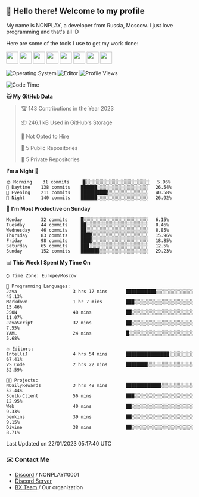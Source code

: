 ## :wave: Hello there! Welcome to my profile

My name is NONPLAY, a developer from Russia, Moscow. I just love programming and that's all :D

Here are some of the tools I use to get my work done:

<kbd><img height="32" src="https://img.icons8.com/color/2x/visual-studio-code-2019.png"></kbd>
<kbd><img height="32" src="https://img.icons8.com/color/2x/linux.png"></kbd>
<kbd><img height="32" src="https://img.icons8.com/fluent/2x/console.png"></kbd>
<kbd><img height="32" src="https://img.icons8.com/color/2x/open-source.png"></kbd>
<kbd><img height="32" src="https://img.icons8.com/color/2x/git.png"></kbd>
<kbd><img height="32" src="https://img.icons8.com/color/2x/nginx.png"></kbd>
<a href="?#gh-light-mode-only"><kbd><img height="32" src="https://img.icons8.com/metro/2x/mysql.png"></kbd></a>
<a href="?#gh-dark-mode-only"><kbd><img height="32" src="https://img.icons8.com/FFFFFF/metro/2x/mysql.png"></kbd></a>

![Operating System](https://img.shields.io/badge/OS-Windows%2010%20Pro-informational?style=for-the-badge&logo=Windows&logoColor=white&color=007ec6)
![Editor](https://img.shields.io/badge/Editor-VS%20Code-informational?style=for-the-badge&logo=Visual%20Studio%20Code&logoColor=white&color=007ec6)
![Profile Views](https://komarev.com/ghpvc/?username=NONPLAYT&color=blue&style=for-the-badge)

<!--START_SECTION:waka-->
![Code Time](http://img.shields.io/badge/Code%20Time-46%20hrs%2036%20mins-blue)

**🐱 My GitHub Data** 

> 🏆 143 Contributions in the Year 2023
 > 
> 📦 246.1 kB Used in GitHub's Storage 
 > 
> 🚫 Not Opted to Hire
 > 
> 📜 5 Public Repositories 
 > 
> 🔑 5 Private Repositories  
 > 
**I'm a Night 🦉** 

```text
🌞 Morning    31 commits     █░░░░░░░░░░░░░░░░░░░░░░░░   5.96% 
🌆 Daytime    138 commits    ██████░░░░░░░░░░░░░░░░░░░   26.54% 
🌃 Evening    211 commits    ██████████░░░░░░░░░░░░░░░   40.58% 
🌙 Night      140 commits    ██████░░░░░░░░░░░░░░░░░░░   26.92%

```
📅 **I'm Most Productive on Sunday** 

```text
Monday       32 commits     █░░░░░░░░░░░░░░░░░░░░░░░░   6.15% 
Tuesday      44 commits     ██░░░░░░░░░░░░░░░░░░░░░░░   8.46% 
Wednesday    46 commits     ██░░░░░░░░░░░░░░░░░░░░░░░   8.85% 
Thursday     83 commits     ████░░░░░░░░░░░░░░░░░░░░░   15.96% 
Friday       98 commits     ████░░░░░░░░░░░░░░░░░░░░░   18.85% 
Saturday     65 commits     ███░░░░░░░░░░░░░░░░░░░░░░   12.5% 
Sunday       152 commits    ███████░░░░░░░░░░░░░░░░░░   29.23%

```


📊 **This Week I Spent My Time On** 

```text
⌚︎ Time Zone: Europe/Moscow

💬 Programming Languages: 
Java                     3 hrs 17 mins       ███████████░░░░░░░░░░░░░░   45.13% 
Markdown                 1 hr 7 mins         ███░░░░░░░░░░░░░░░░░░░░░░   15.46% 
JSON                     48 mins             ██░░░░░░░░░░░░░░░░░░░░░░░   11.07% 
JavaScript               32 mins             ██░░░░░░░░░░░░░░░░░░░░░░░   7.55% 
YAML                     24 mins             █░░░░░░░░░░░░░░░░░░░░░░░░   5.68%

🔥 Editors: 
IntelliJ                 4 hrs 54 mins       ████████████████░░░░░░░░░   67.41% 
VS Code                  2 hrs 22 mins       ████████░░░░░░░░░░░░░░░░░   32.59%

🐱‍💻 Projects: 
NDailyRewards            3 hrs 48 mins       █████████████░░░░░░░░░░░░   52.44% 
Sculk-Client             56 mins             ███░░░░░░░░░░░░░░░░░░░░░░   12.95% 
Web                      40 mins             ██░░░░░░░░░░░░░░░░░░░░░░░   9.33% 
benkins                  39 mins             ██░░░░░░░░░░░░░░░░░░░░░░░   9.15% 
Divine                   38 mins             ██░░░░░░░░░░░░░░░░░░░░░░░   8.71%

```


 Last Updated on 22/01/2023 05:17:40 UTC
<!--END_SECTION:waka-->

### ✉️ Contact Me

- [Discord](https://discord.com/users/597087584090587177) / NONPLAY#0001
- [Discord Server](https://discord.gg/p7cxhw7E2M)
- [BX Team](https://github.com/BX-Team) / Our organization
